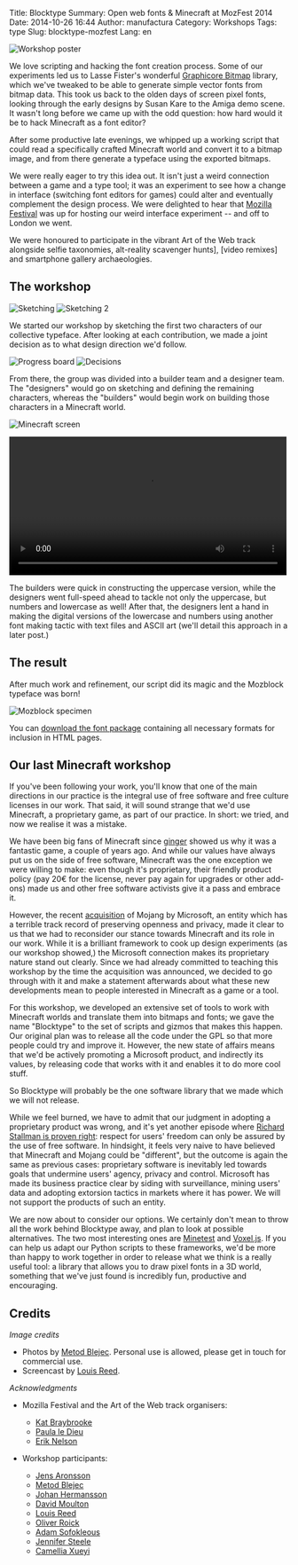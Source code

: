 Title: Blocktype
Summary: Open web fonts & Minecraft at MozFest 2014
Date: 2014-10-26 16:44
Author: manufactura
Category: Workshops
Tags: type
Slug: blocktype-mozfest
Lang: en

![Workshop poster]({static}/media/blocktype-poster.jpg "Workshop poster")

We love scripting and hacking the font creation process. Some of our
experiments led us to Lasse Fister's wonderful [Graphicore
Bitmap](https://github.com/graphicore/graphicoreBMFB) library, which we've
tweaked to be able to generate simple vector fonts from bitmap data.  This took
us back to the olden days of screen pixel fonts, looking through the early
designs by Susan Kare to the Amiga demo scene. It wasn't long before we came up
with the odd question: how hard would it be to hack Minecraft as a font editor?

After some productive late evenings, we whipped up a working script that could
read a specifically crafted Minecraft world and convert it to a bitmap image,
and from there generate a typeface using the exported bitmaps.

We were really eager to try this idea out. It isn't just a weird connection
between a game and a type tool; it was an experiment to see how a change in
interface (switching font editors for games) could alter and eventually
complement  the design process. We were delighted to hear that [Mozilla
Festival](http://2014.mozillafestival.org/) was up for hosting our weird
interface experiment -- and off to London we went.

We were honoured to participate in the vibrant Art of the Web track alongside
selfie taxonomies, alt-reality scavenger hunts], [video remixes] and
smartphone gallery archaeologies.


The workshop
------------

![Sketching]({static}/media/blocktype-sketching.jpg "Sketches")
![Sketching 2]({static}/media/blocktype-sketching2.jpg "More Sketches")

We started our workshop by sketching the first two characters of our collective
typeface. After looking at each contribution, we made a joint decision as to
what design direction we'd follow.

![Progress board]({static}/media/blocktype-board.jpg "The progress board")
![Decisions]({static}/media/blocktype-board2.jpg "Making decisions")

From there, the group was divided into a builder team and a designer team. The
"designers" would go on sketching and defining the remaining characters,
whereas the "builders" would begin work on building those characters in a
Minecraft world.

![Minecraft screen]({static}/media/blocktype-screen.jpg "Minecraft font design")

<video src="{static}/media/blocktype-minecraft.mp4" width="500" controls>
  Your browser does not support embedded HTML5 video.
</video>

The builders were quick in constructing the uppercase version, while the
designers went full-speed ahead to tackle not only the uppercase, but numbers
and lowercase as well! After that, the designers lent a hand in making the
digital versions of the lowercase and numbers using another font making tactic
with text files and ASCII art (we'll detail this approach in a later post.)


The result
----------

After much work and refinement, our script did its magic and the Mozblock
typeface was born!

![Mozblock
specimen]({static}/media/blocktype-specimen.png
"Mozblock type specimen")

You can [download the font
package]({static}/media/files/Mozblock.zip)
containing all necessary formats for inclusion in HTML pages.


Our last Minecraft workshop
---------------------------

If you've been following your work, you'll know that one of the main directions
in our practice is the integral use of free software and free culture licenses
in our work. That said, it will sound strange that we'd use Minecraft, a
proprietary game, as part of our practice. In short: we tried, and now we
realise it was a mistake.

We have been big fans of Minecraft since [ginger](http://adaptstudio.ca) showed us why it was a
fantastic game, a couple of years ago. And while our values have always put us
on the side of free software, Minecraft was the one exception we were willing
to make: even though it's proprietary, their friendly product policy (pay 20€
for the license, never pay again for upgrades or other add-ons) made us and
other free software activists give it a pass and embrace it.

However, the recent
[acquisition](https://mojang.com/2014/09/yes-were-being-bought-by-microsoft/)
of Mojang by Microsoft, an entity which has a terrible track record of
preserving openness and privacy, made it clear to us
that we had to reconsider our stance towards Minecraft and its role in our
work. While it is a brilliant framework to cook up design experiments (as our
workshop showed,) the Microsoft connection makes its proprietary nature stand
out clearly. Since we had already committed to teaching this workshop by the
time the acquisition was announced, we decided to go through with it and make a
statement afterwards about what these new developments mean to people
interested in Minecraft as a game or a tool.

For this workshop, we developed an extensive set of tools to work with
Minecraft worlds and translate them into bitmaps and fonts; we gave the name
"Blocktype" to the set of scripts and gizmos that makes this happen. Our
original plan was to release all the code under the GPL so that more people
could try and improve it. However, the new state of affairs means that we'd be
actively promoting a Microsoft product, and indirectly its values, by releasing
code that works with it and enables it to do more cool stuff. 

So Blocktype will probably be the one software library that we made which we
will not release.

While we feel burned, we have to admit that our judgment in adopting a
proprietary product was wrong, and it's yet another episode where [Richard
Stallman is proven right](https://www.gnu.org/philosophy/why-free.html):
respect for users' freedom can only be assured by the use of free software. In
hindsight, it feels very naive to have believed that Minecraft and Mojang could
be "different", but the outcome is again the same as previous cases:
proprietary software is inevitably led towards goals that undermine users'
agency, privacy and control. Microsoft has made its business practice clear by
siding with surveillance, mining users' data and adopting extorsion tactics in
markets where it has power. We will not support the products of such an entity.

We are now about to consider our options. We certainly don't mean to throw all
the work behind Blocktype away, and plan to look at possible alternatives. The
two most interesting ones are [Minetest](http://minetest.net) and
[Voxel.js](http://voxeljs.com). If you can help us adapt our Python scripts to
these frameworks, we'd be more than happy to work together in order to release
what we think is a really useful tool: a library that allows you to draw pixel
fonts in a 3D world, something that we've just found is incredibly fun,
productive and encouraging.


Credits
-------

*Image credits*

  * Photos by [Metod Blejec](http://twitter.com/metodb). Personal use is allowed, please get in touch for commercial use.
  * Screencast by [Louis Reed](http://twitter.com/_louisreed).

*Acknowledgments*

  * Mozilla Festival and the Art of the Web track organisers:
    * [Kat Braybrooke](https://twitter.com/codekat)
    * [Paula le Dieu](https://twitter.com/archiville)
    * [Erik Nelson](http://wreckandsalvage.com)

  * Workshop participants:
    * [Jens Aronsson](https://twitter.com/jensaronsson)
    * [Metod Blejec](https://twitter.com/metodb)
    * [Johan Hermansson](https://twitter.com/oans)
    * [David Moulton](https://twitter.com/davidcmoulton)
    * [Louis Reed](https://twitter.com/_louisreed)
    * [Oliver Roick](https://twitter.com/oliverroick)
    * [Adam Sofokleous](https://twitter.com/adam_cy)
    * [Jennifer Steele](https://twitter.com/jenieloulou)
    * [Camellia Xueyi](https://twitter.com/11thme)
    
